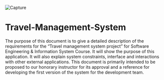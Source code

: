 ![Capture](https://user-images.githubusercontent.com/63194530/122172189-56219f80-cea2-11eb-8a6f-100b4be82ba7.PNG)
# Travel-Management-System
The purpose of this document is to give a detailed description of the requirements for the “Travel management system project” for Software Engineering &amp; Information System Course. It will show the purpose of this application. It will also explain system constraints, interface and interactions with other external applications. This document is primarily intended to be proposed to our honorary instructor for its approval and a reference for developing the first version of the system for the development team.
